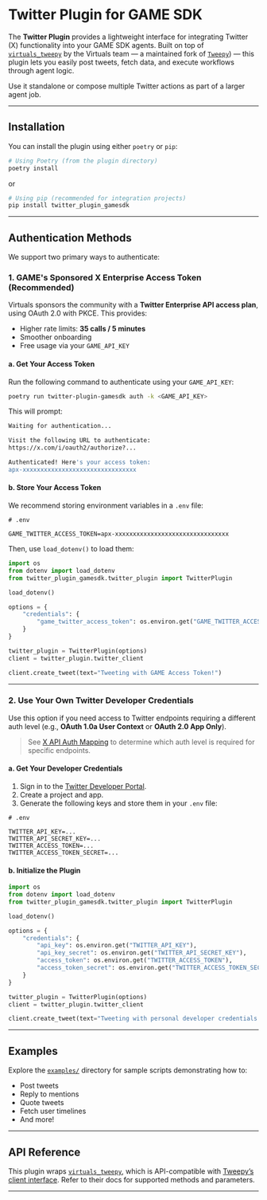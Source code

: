 # Twitter Plugin for GAME SDK

The **Twitter Plugin** provides a lightweight interface for integrating Twitter (X) functionality into your GAME SDK agents. Built on top of [`virtuals_tweepy`](https://pypi.org/project/virtuals-tweepy/) by the Virtuals team — a maintained fork of [`Tweepy`](https://pypi.org/project/tweepy/)) — this plugin lets you easily post tweets, fetch data, and execute workflows through agent logic.

Use it standalone or compose multiple Twitter actions as part of a larger agent job.

---

## Installation

You can install the plugin using either `poetry` or `pip`:

```bash
# Using Poetry (from the plugin directory)
poetry install
```
or
```bash
# Using pip (recommended for integration projects)
pip install twitter_plugin_gamesdk
```

---

## Authentication Methods

We support two primary ways to authenticate:

### 1. GAME's Sponsored X Enterprise Access Token (Recommended)

Virtuals sponsors the community with a **Twitter Enterprise API access plan**, using OAuth 2.0 with PKCE. This provides:

- Higher rate limits: **35 calls / 5 minutes**
- Smoother onboarding
- Free usage via your `GAME_API_KEY`

#### a. Get Your Access Token

Run the following command to authenticate using your `GAME_API_KEY`:

```bash
poetry run twitter-plugin-gamesdk auth -k <GAME_API_KEY>
```

This will prompt:

```bash
Waiting for authentication...

Visit the following URL to authenticate:
https://x.com/i/oauth2/authorize?...

Authenticated! Here's your access token:
apx-xxxxxxxxxxxxxxxxxxxxxxxxxxxxxxxx
```

#### b. Store Your Access Token

We recommend storing environment variables in a `.env` file:

```
# .env

GAME_TWITTER_ACCESS_TOKEN=apx-xxxxxxxxxxxxxxxxxxxxxxxxxxxxxxxx
```

Then, use `load_dotenv()` to load them:

```python
import os
from dotenv import load_dotenv
from twitter_plugin_gamesdk.twitter_plugin import TwitterPlugin

load_dotenv()

options = {
    "credentials": {
        "game_twitter_access_token": os.environ.get("GAME_TWITTER_ACCESS_TOKEN")
    }
}

twitter_plugin = TwitterPlugin(options)
client = twitter_plugin.twitter_client

client.create_tweet(text="Tweeting with GAME Access Token!")
```

---

### 2. Use Your Own Twitter Developer Credentials

Use this option if you need access to Twitter endpoints requiring a different auth level (e.g., **OAuth 1.0a User Context** or **OAuth 2.0 App Only**).

> See [X API Auth Mapping](https://docs.x.com/resources/fundamentals/authentication/guides/v2-authentication-mapping) to determine which auth level is required for specific endpoints.

#### a. Get Your Developer Credentials

1. Sign in to the [Twitter Developer Portal](https://developer.x.com/en/portal/dashboard).
2. Create a project and app.
3. Generate the following keys and store them in your `.env` file:

```
# .env

TWITTER_API_KEY=...
TWITTER_API_SECRET_KEY=...
TWITTER_ACCESS_TOKEN=...
TWITTER_ACCESS_TOKEN_SECRET=...
```

#### b. Initialize the Plugin

```python
import os
from dotenv import load_dotenv
from twitter_plugin_gamesdk.twitter_plugin import TwitterPlugin

load_dotenv()

options = {
    "credentials": {
        "api_key": os.environ.get("TWITTER_API_KEY"),
        "api_key_secret": os.environ.get("TWITTER_API_SECRET_KEY"),
        "access_token": os.environ.get("TWITTER_ACCESS_TOKEN"),
        "access_token_secret": os.environ.get("TWITTER_ACCESS_TOKEN_SECRET"),
    }
}

twitter_plugin = TwitterPlugin(options)
client = twitter_plugin.twitter_client

client.create_tweet(text="Tweeting with personal developer credentials!")
```

---

## Examples

Explore the [`examples/`](./examples) directory for sample scripts demonstrating how to:

- Post tweets
- Reply to mentions
- Quote tweets
- Fetch user timelines
- And more!

---

## API Reference

This plugin wraps [`virtuals_tweepy`](https://pypi.org/project/virtuals-tweepy/), which is API-compatible with [Tweepy’s client interface](https://docs.tweepy.org/en/stable/client.html). Refer to their docs for supported methods and parameters.

---
